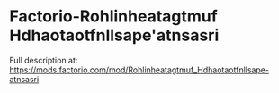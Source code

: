 # Factorio-Rohlinheatagtmuf Hdhaotaotfnllsape'atnsasri
Full description at: https://mods.factorio.com/mod/Rohlinheatagtmuf_Hdhaotaotfnllsape-atnsasri
